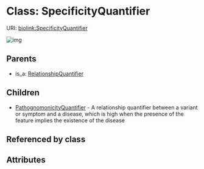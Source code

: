 
# Class: SpecificityQuantifier




URI: [biolink:SpecificityQuantifier](https://w3id.org/biolink/vocab/SpecificityQuantifier)


![img](http://yuml.me/diagram/nofunky;dir:TB/class/[SpecificityQuantifier]^-[PathognomonicityQuantifier],[RelationshipQuantifier]^-[SpecificityQuantifier],[RelationshipQuantifier],[PathognomonicityQuantifier])

## Parents

 *  is_a: [RelationshipQuantifier](RelationshipQuantifier.md)

## Children

 * [PathognomonicityQuantifier](PathognomonicityQuantifier.md) - A relationship quantifier between a variant or symptom and a disease, which is high when the presence of the feature implies the existence of the disease

## Referenced by class


## Attributes

